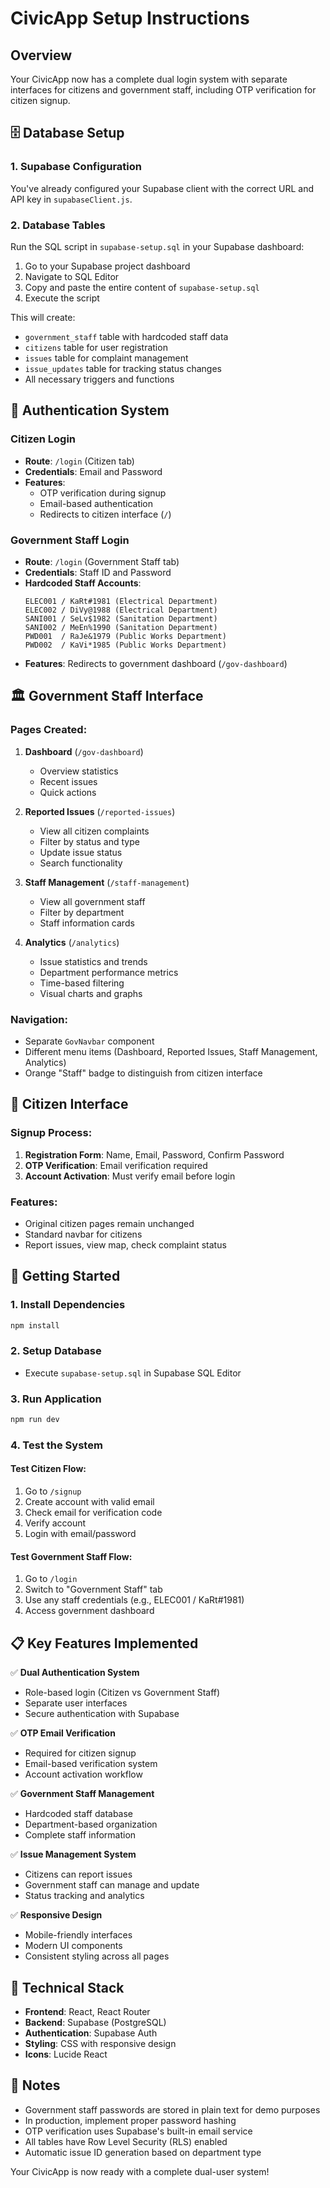 # CivicApp Setup Instructions

## Overview
Your CivicApp now has a complete dual login system with separate interfaces for citizens and government staff, including OTP verification for citizen signup.

## 🗄️ Database Setup

### 1. Supabase Configuration
You've already configured your Supabase client with the correct URL and API key in `supabaseClient.js`.

### 2. Database Tables
Run the SQL script in `supabase-setup.sql` in your Supabase dashboard:
1. Go to your Supabase project dashboard
2. Navigate to SQL Editor
3. Copy and paste the entire content of `supabase-setup.sql`
4. Execute the script

This will create:
- `government_staff` table with hardcoded staff data
- `citizens` table for user registration
- `issues` table for complaint management
- `issue_updates` table for tracking status changes
- All necessary triggers and functions

## 🔐 Authentication System

### Citizen Login
- **Route**: `/login` (Citizen tab)
- **Credentials**: Email and Password
- **Features**: 
  - OTP verification during signup
  - Email-based authentication
  - Redirects to citizen interface (`/`)

### Government Staff Login
- **Route**: `/login` (Government Staff tab)
- **Credentials**: Staff ID and Password
- **Hardcoded Staff Accounts**:
  ```
  ELEC001 / KaRt#1981 (Electrical Department)
  ELEC002 / DiVy@1988 (Electrical Department)
  SANI001 / SeLv$1982 (Sanitation Department)
  SANI002 / MeEn%1990 (Sanitation Department)
  PWD001  / RaJe&1979 (Public Works Department)
  PWD002  / KaVi*1985 (Public Works Department)
  ```
- **Features**: Redirects to government dashboard (`/gov-dashboard`)

## 🏛️ Government Staff Interface

### Pages Created:
1. **Dashboard** (`/gov-dashboard`)
   - Overview statistics
   - Recent issues
   - Quick actions

2. **Reported Issues** (`/reported-issues`)
   - View all citizen complaints
   - Filter by status and type
   - Update issue status
   - Search functionality

3. **Staff Management** (`/staff-management`)
   - View all government staff
   - Filter by department
   - Staff information cards

4. **Analytics** (`/analytics`)
   - Issue statistics and trends
   - Department performance metrics
   - Time-based filtering
   - Visual charts and graphs

### Navigation:
- Separate `GovNavbar` component
- Different menu items (Dashboard, Reported Issues, Staff Management, Analytics)
- Orange "Staff" badge to distinguish from citizen interface

## 👥 Citizen Interface

### Signup Process:
1. **Registration Form**: Name, Email, Password, Confirm Password
2. **OTP Verification**: Email verification required
3. **Account Activation**: Must verify email before login

### Features:
- Original citizen pages remain unchanged
- Standard navbar for citizens
- Report issues, view map, check complaint status

## 🚀 Getting Started

### 1. Install Dependencies
```bash
npm install
```

### 2. Setup Database
- Execute `supabase-setup.sql` in Supabase SQL Editor

### 3. Run Application
```bash
npm run dev
```

### 4. Test the System

#### Test Citizen Flow:
1. Go to `/signup`
2. Create account with valid email
3. Check email for verification code
4. Verify account
5. Login with email/password

#### Test Government Staff Flow:
1. Go to `/login`
2. Switch to "Government Staff" tab
3. Use any staff credentials (e.g., ELEC001 / KaRt#1981)
4. Access government dashboard

## 📋 Key Features Implemented

✅ **Dual Authentication System**
- Role-based login (Citizen vs Government Staff)
- Separate user interfaces
- Secure authentication with Supabase

✅ **OTP Email Verification**
- Required for citizen signup
- Email-based verification system
- Account activation workflow

✅ **Government Staff Management**
- Hardcoded staff database
- Department-based organization
- Complete staff information

✅ **Issue Management System**
- Citizens can report issues
- Government staff can manage and update
- Status tracking and analytics

✅ **Responsive Design**
- Mobile-friendly interfaces
- Modern UI components
- Consistent styling across all pages

## 🔧 Technical Stack

- **Frontend**: React, React Router
- **Backend**: Supabase (PostgreSQL)
- **Authentication**: Supabase Auth
- **Styling**: CSS with responsive design
- **Icons**: Lucide React

## 📝 Notes

- Government staff passwords are stored in plain text for demo purposes
- In production, implement proper password hashing
- OTP verification uses Supabase's built-in email service
- All tables have Row Level Security (RLS) enabled
- Automatic issue ID generation based on department type

Your CivicApp is now ready with a complete dual-user system!
